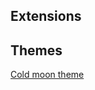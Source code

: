 ## Extensions

## Themes
[Cold moon theme](https://github.com/v4ish/vscode/tree/main/cold-moon-theme)
